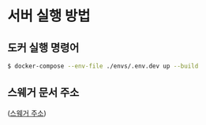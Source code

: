 # 서버 실행 방법

## 도커 실행 명령어

```bash
$ docker-compose --env-file ./envs/.env.dev up --build
```

## 스웨거 문서 주소

([스웨거 주소](http://localhost:3000/api))
